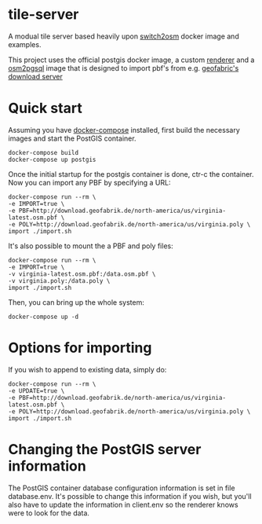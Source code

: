 # tile-server
A modual tile server based heavily upon [switch2osm](https://switch2osm.org/)
docker image and examples.

This project uses the official postgis docker image, a custom
[renderer](https://github.com/wad209/renderer) and a
[osm2pgsql](https://github.com/wad209/osm2pgsql) image that is designed to
import pbf's from e.g. [geofabric's download
server](https://download.geofabrik.de/)

# Quick start
Assuming you have [docker-compose](https://github.com/docker/compose) installed,
first build the necessary images and start the PostGIS container.

    docker-compose build
    docker-compose up postgis 

Once the initial startup for the postgis container is done, ctr-c the
container. Now you can import any PBF by specifying a URL:

    docker-compose run --rm \
    -e IMPORT=true \
    -e PBF=http://download.geofabrik.de/north-america/us/virginia-latest.osm.pbf \
    -e POLY=http://download.geofabrik.de/north-america/us/virginia.poly \
    import ./import.sh

It's also possible to mount the a PBF and poly files:

    docker-compose run --rm \
    -e IMPORT=true \
    -v virginia-latest.osm.pbf:/data.osm.pbf \
    -v virginia.poly:/data.poly \
    import ./import.sh

Then, you can bring up the whole system:

    docker-compose up -d

# Options for importing

If you wish to append to existing data, simply do:

    docker-compose run --rm \
    -e UPDATE=true \
    -e PBF=http://download.geofabrik.de/north-america/us/virginia-latest.osm.pbf \
    -e POLY=http://download.geofabrik.de/north-america/us/virginia.poly \
    import ./import.sh

# Changing the PostGIS server information

The PostGIS container database configuration information is set in file
database.env. It's possible to change this information if you wish, but you'll
also have to update the information in client.env so the renderer knows were to
look for the data.
